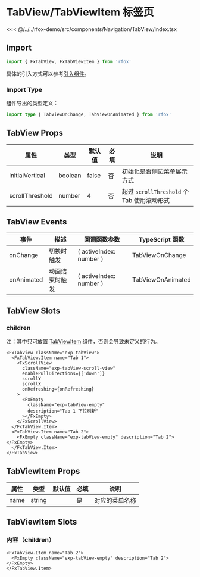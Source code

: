 # TabView/TabViewItem 标签页

<CodeDemo name="TabView">

<<< @/../../rfox-demo/src/components/Navigation/TabView/index.tsx

</CodeDemo>

## Import

```js
import { FxTabView, FxTabViewItem } from 'rfox'
```

具体的引入方式可以参考[引入组件](../guide/import.md)。

### Import Type

组件导出的类型定义：

```ts
import type { TabViewOnChange, TabViewOnAnimated } from 'rfox'
```

## TabView Props

| 属性            | 类型    | 默认值 | 必填 | 说明                                       |
| --------------- | ------- | ------ | ---- | ------------------------------------------ |
| initialVertical | boolean | false  | 否   | 初始化是否侧边菜单展示方式                 |
| scrollThreshold | number  | 4      | 否   | 超过 `scrollThreshold` 个 Tab 使用滚动形式 |

## TabView Events

| 事件       | 描述           | 回调函数参数            | TypeScript 函数   |
| ---------- | -------------- | ----------------------- | ----------------- |
| onChange   | 切换时触发     | ( activeIndex: number ) | TabViewOnChange   |
| onAnimated | 动画结束时触发 | ( activeIndex: number ) | TabViewOnAnimated |

## TabView Slots

### children

注：其中只可放置 [TabViewItem](./TabView.md#tabviewitem-props) 组件，否则会导致未定义的行为。

```tsx
<FxTabView className="exp-tabView">
  <FxTabView.Item name="Tab 1">
    <FxScrollView
      className="exp-tabView-scroll-view"
      enablePullDirections={['down']}
      scrollY
      scrollX
      onRefreshing={onRefreshing}
    >
      <FxEmpty
        className="exp-tabView-empty"
        description="Tab 1 下拉刷新"
      ></FxEmpty>
    </FxScrollView>
  </FxTabView.Item>
  <FxTabView.Item name="Tab 2">
    <FxEmpty className="exp-tabView-empty" description="Tab 2"></FxEmpty>
  </FxTabView.Item>
</FxTabView>
```

## TabViewItem Props

| 属性 | 类型   | 默认值 | 必填 | 说明           |
| ---- | ------ | ------ | ---- | -------------- |
| name | string |        | 是   | 对应的菜单名称 |

## TabViewItem Slots

### 内容（children）

```tsx
<FxTabView.Item name="Tab 2">
  <FxEmpty className="exp-tabView-empty" description="Tab 2"></FxEmpty>
</FxTabView.Item>
```
